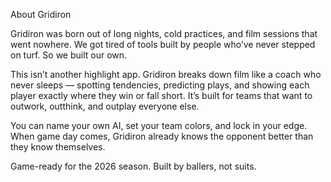 About Gridiron

Gridiron was born out of long nights, cold practices, and film sessions that went nowhere. We got tired of tools built by people who’ve never stepped on turf. So we built our own.

This isn’t another highlight app. Gridiron breaks down film like a coach who never sleeps — spotting tendencies, predicting plays, and showing each player exactly where they win or fall short. It’s built for teams that want to outwork, outthink, and outplay everyone else.

You can name your own AI, set your team colors, and lock in your edge. When game day comes, Gridiron already knows the opponent better than they know themselves.

Game-ready for the 2026 season. Built by ballers, not suits.
